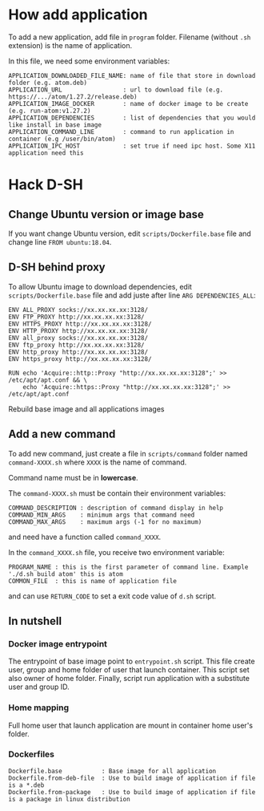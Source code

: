 # How add application

To add a new application, add file in `program` folder. Filename (without `.sh`
extension) is the name of application.

In this file, we need some environment variables:
```
APPLICATION_DOWNLOADED_FILE_NAME: name of file that store in download folder (e.g. atom.deb)
APPLICATION_URL                 : url to download file (e.g. https://.../atom/1.27.2/release.deb)
APPLICATION_IMAGE_DOCKER        : name of docker image to be create (e.g. run-atom:v1.27.2)
APPLICATION_DEPENDENCIES        : list of dependencies that you would like install in base image
APPLICATION_COMMAND_LINE        : command to run application in container (e.g /user/bin/atom)
APPLICATION_IPC_HOST            : set true if need ipc host. Some X11 application need this
```

# Hack D-SH

## Change Ubuntu version or image base

If you want change Ubuntu version, edit `scripts/Dockerfile.base` file and
change line `FROM ubuntu:18.04`.

## D-SH behind proxy

To allow Ubuntu image to download dependencies, edit `scripts/Dockerfile.base`
file and add juste after line `ARG DEPENDENCIES_ALL`:
```
ENV ALL_PROXY socks://xx.xx.xx.xx:3128/
ENV FTP_PROXY http://xx.xx.xx.xx:3128/
ENV HTTPS_PROXY http://xx.xx.xx.xx:3128/
ENV HTTP_PROXY http://xx.xx.xx.xx:3128/
ENV all_proxy socks://xx.xx.xx.xx:3128/
ENV ftp_proxy http://xx.xx.xx.xx:3128/
ENV http_proxy http://xx.xx.xx.xx:3128/
ENV https_proxy http://xx.xx.xx.xx:3128/

RUN echo 'Acquire::http::Proxy "http://xx.xx.xx.xx:3128";' >> /etc/apt/apt.conf && \
    echo 'Acquire::https::Proxy "http://xx.xx.xx.xx:3128";' >> /etc/apt/apt.conf
```

Rebuild base image and all applications images

## Add a new command

To add new command, just create a file in `scripts/command` folder
named `command-XXXX.sh` where `XXXX` is the name of command.

Command name must be in **lowercase**.

The `command-XXXX.sh` must be contain their environment variables:
```
COMMAND_DESCRIPTION : description of command display in help
COMMAND_MIN_ARGS    : minimum args that command need
COMMAND_MAX_ARGS    : maximum args (-1 for no maximum)
```

and need have a function called `command_XXXX`.

In the `command_XXXX.sh` file, you receive two environment variable:
```
PROGRAM_NAME : this is the first parameter of command line. Example './d.sh build atom' this is atom
COMMON_FILE  : this is name of application file
```

and can use `RETURN_CODE` to set a exit code value of `d.sh` script.


## In nutshell

### Docker image entrypoint

The entrypoint of base image point to `entrypoint.sh` script. This file create
user, group and home folder of user that launch container. This script set also
owner of home folder. Finally, script run application with a substitute user and
group ID.

### Home mapping

Full home user that launch application are mount in container home user's folder.

### Dockerfiles

```
Dockerfile.base           : Base image for all application
Dockerfile.from-deb-file  : Use to build image of application if file is a *.deb
Dockerfile.from-package   : Use to build image of application if file is a package in linux distribution
```
